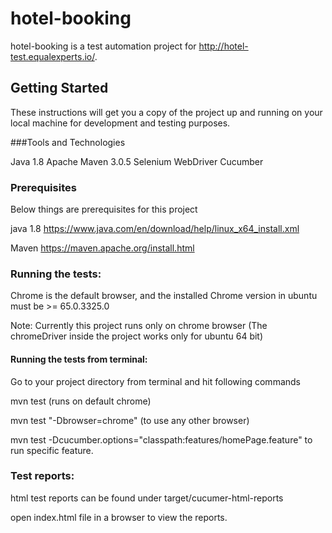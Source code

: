 # hotel-booking

hotel-booking is a test automation project for  http://hotel-test.equalexperts.io/. 

## Getting Started

These instructions will get you a copy of the project up and running on your local machine for development and testing purposes.


###Tools and Technologies

Java 1.8
Apache Maven 3.0.5
Selenium WebDriver
Cucumber

### Prerequisites

Below things are prerequisites for this project


 java 1.8 
 https://www.java.com/en/download/help/linux_x64_install.xml
 
 Maven 
 https://maven.apache.org/install.html
 
 
  
### Running the tests:
 
 Chrome is the default browser, and the installed Chrome version in ubuntu must be >= 65.0.3325.0
 
 Note: Currently this project runs only on chrome browser (The chromeDriver inside the project works only for ubuntu 64 bit)
 
#### Running the tests from terminal:


 Go to your project directory from terminal and hit following commands

 mvn test (runs on default chrome)
 
 mvn test "-Dbrowser=chrome" (to use any other browser)
 
 mvn test -Dcucumber.options="classpath:features/homePage.feature" to run specific feature.
 
### Test reports:

 html test reports can be found under target/cucumer-html-reports
 
 open index.html file in a browser to view the reports.
 
